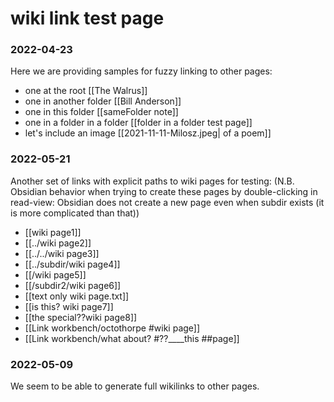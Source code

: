 # wiki link test page
### 2022-04-23
Here we are providing samples for fuzzy linking to other pages:

  - one at the root [[The Walrus]]
  - one in another folder [[Bill Anderson]]
  - one in this folder [[sameFolder note]]
  - one in a folder in a folder [[folder in a folder test page]]
  - let's include an image [[2021-11-11-Milosz.jpeg| of a poem]]  
  
### 2022-05-21
Another set of links with explicit paths to wiki pages for testing:
 (N.B. Obsidian behavior when trying to create these pages by double-clicking in read-view: Obsidian does not create a new page even when subdir exists (it is more complicated than that))
 
- [[wiki page1]]
- [[../wiki page2]]
- [[../../wiki page3]]
- [[../subdir/wiki page4]]
- [[/wiki page5]]
- [[/subdir2/wiki page6]]
- [[text only wiki page.txt]]
- [[is this? wiki page7]]
- [[the special??wiki page8]]
- [[Link workbench/octothorpe #wiki page]]
- [[Link workbench/what   about? #??____this ##page]]



### 2022-05-09
We seem to be able to generate full wikilinks to other pages.
